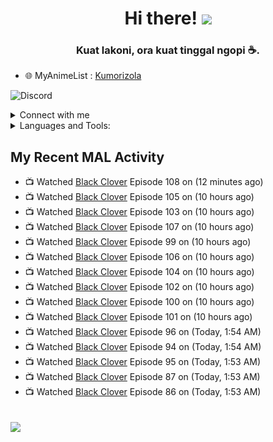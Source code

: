 <h1 align="center">Hi there! <img src="https://media.giphy.com/media/hvRJCLFzcasrR4ia7z/giphy.gif" width="25px"> </h1>
<h3 align="center">Kuat lakoni, ora kuat tinggal ngopi ☕.</h3>

- 🌐 MyAnimeList : [Kumorizola](https://myanimelist.net/animelist/Kumorizola)

![Discord](https://discord.c99.nl/widget/theme-3/761213268009943051.png)
<details>
      <summary>Connect with me</summary>
    <p align="left">
        <a href="https://www.facebook.com/kumori.hartley.1" target="blank"><img align="center"
                src="https://raw.githubusercontent.com/rahuldkjain/github-profile-readme-generator/master/src/images/icons/Social/facebook.svg"
                alt="kumori hartley" height="30" width="40" /></a>
        <a href="https://www.instagram.com/kumorizola/" target="blank"><img align="center"
                src="https://raw.githubusercontent.com/rahuldkjain/github-profile-readme-generator/master/src/images/icons/Social/instagram.svg"
                alt="kumorizola" height="30" width="40" /></a>
        <a href="https://discord.com" target="blank"><img align="center"
                src="https://raw.githubusercontent.com/rahuldkjain/github-profile-readme-generator/master/src/images/icons/Social/discord.svg"
                alt="Kumori#5882" height="30" width="40" /></a>
    </p>
</details>

<details>
    <summary align="left">Languages and Tools:</summary>
<p align="left">
      <a href="https://www.w3schools.com/css/" target="_blank">
        <img src="https://raw.githubusercontent.com/devicons/devicon/master/icons/css3/css3-original-wordmark.svg"
            alt="css3" width="40" height="40" /> </a> <a href="https://www.w3.org/html/" target="_blank"> <img
            src="https://raw.githubusercontent.com/devicons/devicon/master/icons/html5/html5-original-wordmark.svg"
            alt="html5" width="40" height="40" /> </a> <a href="https://www.java.com" target="_blank"> <img
            src="https://raw.githubusercontent.com/devicons/devicon/master/icons/java/java-original.svg" alt="java"
            width="40" height="40" /> </a> <a href="https://developer.mozilla.org/en-US/docs/Web/JavaScript"
            target="_blank"> <img
            src="https://raw.githubusercontent.com/devicons/devicon/master/icons/javascript/javascript-original.svg"
            alt="javascript" width="40" height="40" /> </a> <a href="https://nodejs.org" target="_blank"> <img
            src="https://raw.githubusercontent.com/devicons/devicon/master/icons/nodejs/nodejs-original-wordmark.svg"
            alt="nodejs" width="40" height="40" /> </a> <a href="https://www.python.org" target="_blank"> <img
            src="https://raw.githubusercontent.com/devicons/devicon/master/icons/python/python-original.svg"
            alt="python" width="40" height="40" /> </a> <a href="https://www.typescriptlang.org/" target="_blank"> <img
            src="https://raw.githubusercontent.com/devicons/devicon/master/icons/typescript/typescript-original.svg" 
            alt="typescript" width="40" height="40" /> </a> <a href="https://www.photoshop.com/en" target="_blank"> <img
            src="https://upload.wikimedia.org/wikipedia/commons/a/af/Adobe_Photoshop_CC_icon.svg" alt="photoshop" width="40" height="40"/> </a>
            <a href="https://www.adobe.com/products/premiere.html" target="_blank"> <img
            src="https://upload.wikimedia.org/wikipedia/commons/4/40/Adobe_Premiere_Pro_CC_icon.svg" alt="Premiere pro" width="40" height="40"/> </a>
            <a href="https://www.adobe.com/in/products/illustrator.html" target="_blank"> <img 
            src="https://upload.wikimedia.org/wikipedia/commons/f/fb/Adobe_Illustrator_CC_icon.svg" alt="illustrator" width="40" height="40"/> </a>
      
 </details>
 
 <h2> My Recent MAL Activity</h2>
<!-- MAL_ACTIVITY:start -->

- 📺 Watched [Black Clover](https://MyAnimeList.net/anime.php?id=34572) Episode 108 on (12 minutes ago)
- 📺 Watched [Black Clover](https://MyAnimeList.net/anime.php?id=34572) Episode 105 on (10 hours ago)
- 📺 Watched [Black Clover](https://MyAnimeList.net/anime.php?id=34572) Episode 103 on (10 hours ago)
- 📺 Watched [Black Clover](https://MyAnimeList.net/anime.php?id=34572) Episode 107 on (10 hours ago)
- 📺 Watched [Black Clover](https://MyAnimeList.net/anime.php?id=34572) Episode 99 on (10 hours ago)
- 📺 Watched [Black Clover](https://MyAnimeList.net/anime.php?id=34572) Episode 106 on (10 hours ago)
- 📺 Watched [Black Clover](https://MyAnimeList.net/anime.php?id=34572) Episode 104 on (10 hours ago)
- 📺 Watched [Black Clover](https://MyAnimeList.net/anime.php?id=34572) Episode 102 on (10 hours ago)
- 📺 Watched [Black Clover](https://MyAnimeList.net/anime.php?id=34572) Episode 100 on (10 hours ago)
- 📺 Watched [Black Clover](https://MyAnimeList.net/anime.php?id=34572) Episode 101 on (10 hours ago)
- 📺 Watched [Black Clover](https://MyAnimeList.net/anime.php?id=34572) Episode 96 on (Today, 1:54 AM)
- 📺 Watched [Black Clover](https://MyAnimeList.net/anime.php?id=34572) Episode 94 on (Today, 1:54 AM)
- 📺 Watched [Black Clover](https://MyAnimeList.net/anime.php?id=34572) Episode 95 on (Today, 1:53 AM)
- 📺 Watched [Black Clover](https://MyAnimeList.net/anime.php?id=34572) Episode 87 on (Today, 1:53 AM)
- 📺 Watched [Black Clover](https://MyAnimeList.net/anime.php?id=34572) Episode 86 on (Today, 1:53 AM)

<!-- MAL_ACTIVITY:end -->

  
<h2 align="left"> <img src="https://media.discordapp.net/attachments/918405470073520168/919220018355523584/ezgif.com-gif-maker_1.gif">
